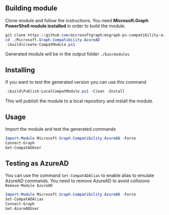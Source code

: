 ## Building module

Clone module and follow the instructions. You need **Microsoft.Graph PowerShell module installed** in order to build the module.

```powershell
git clone https://github.com/microsoftgraph/msgraph-ps-compatibility-azuread.git
cd ./Microsoft.Graph.Compatibility.AzureAD
.\build\Create-CompatModule.ps1
```

Generated module will be in the output folder `./bin/modules`

## Installing

If you want to test the generated version you can use this command

```powershell
.\build\Publish-LocalCompatModule.ps1 -Clean -Install
```

This will publish the module to a local repository and install the module.

## Usage

Import the module and test the generated commands

```powershell
Import-Module Microsoft.Graph.Compatibility.AzureAD -Force
Connect-Graph
Get-CompatADUser
```

## Testing as AzureAD

You can use the command `Set-CompatADAlias` to enable alias to emulate AzureAD commands. You need to remove AzureAD to avoid collisions `Remove-Module AzureAD`

```powershell
Import-Module Microsoft.Graph.Compatibility.AzureAD -Force
Set-CompatADAlias
Connect-Graph
Get-AzureADUser
```
